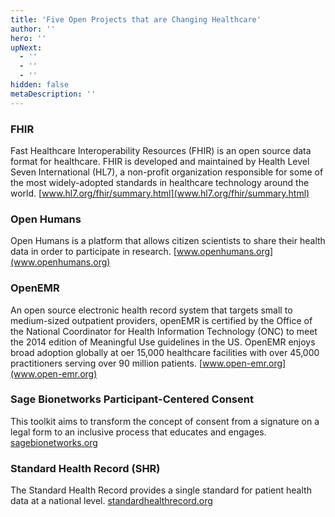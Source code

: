 ```yaml
---
title: 'Five Open Projects that are Changing Healthcare'
author: ''
hero: ''
upNext:
  - ''
  - ''
  - ''
hidden: false
metaDescription: ''
---
```


### FHIR
Fast Healthcare Interoperability Resources (FHIR) is an open source data format for healthcare. FHIR is developed and maintained by Health Level Seven International (HL7), a non-profit organization responsible for some of the most widely-adopted standards in healthcare technology around the world.
[www.hl7.org/fhir/summary.html](www.hl7.org/fhir/summary.html)

### Open Humans
Open Humans is a platform that allows citizen scientists to share their health data in order to participate in research.
[www.openhumans.org](www.openhumans.org)

### OpenEMR
An open source electronic health record system that targets small to medium-sized outpatient providers, openEMR is certified by the Office of the National Coordinator for Health Information Technology (ONC) to meet the 2014 edition of Meaningful Use guidelines in the US. OpenEMR enjoys broad adoption globally at oer 15,000 healthcare facilities with over 45,000 practitioners serving over 90 million patients.
[www.open-emr.org](www.open-emr.org)

### Sage Bionetworks Participant-Centered Consent
This toolkit aims to transform the concept of consent from a signature on a legal form to an inclusive process that educates and engages.
[sagebionetworks.org](sagebionetworks.org)

### Standard Health Record (SHR)
The Standard Health Record provides a single standard for patient health data at a national level.
[standardhealthrecord.org](standardhealthrecord.org)
